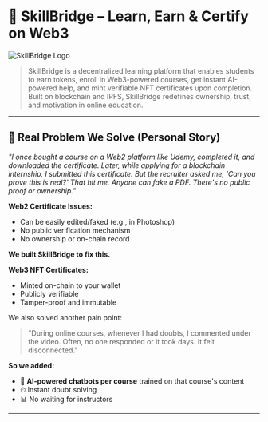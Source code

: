 # 🧠 SkillBridge – Learn, Earn & Certify on Web3

![SkillBridge Logo](skillbridgedapp-logo.jpg.png)

> SkillBridge is a decentralized learning platform that enables students to earn tokens, enroll in Web3-powered courses, get instant AI-powered help, and mint verifiable NFT certificates upon completion. Built on blockchain and IPFS, SkillBridge redefines ownership, trust, and motivation in online education.

---

## 🔎 Real Problem We Solve (Personal Story)

*"I once bought a course on a Web2 platform like Udemy, completed it, and downloaded the certificate. Later, while applying for a blockchain internship, I submitted this certificate. But the recruiter asked me, 'Can you prove this is real?' That hit me. Anyone can fake a PDF. There's no public proof or ownership."*

**Web2 Certificate Issues:**

* Can be easily edited/faked (e.g., in Photoshop)
* No public verification mechanism
* No ownership or on-chain record


**We built SkillBridge to fix this.**

**Web3 NFT Certificates:**

* Minted on-chain to your wallet
* Publicly verifiable
* Tamper-proof and immutable

We also solved another pain point:

> "During online courses, whenever I had doubts, I commented under the video. Often, no one responded or it took days. It felt disconnected."

**So we added:**

* 🧠 **AI-powered chatbots per course** trained on that course's content
* ⏱ Instant doubt solving
* 📊 No waiting for instructors

---

